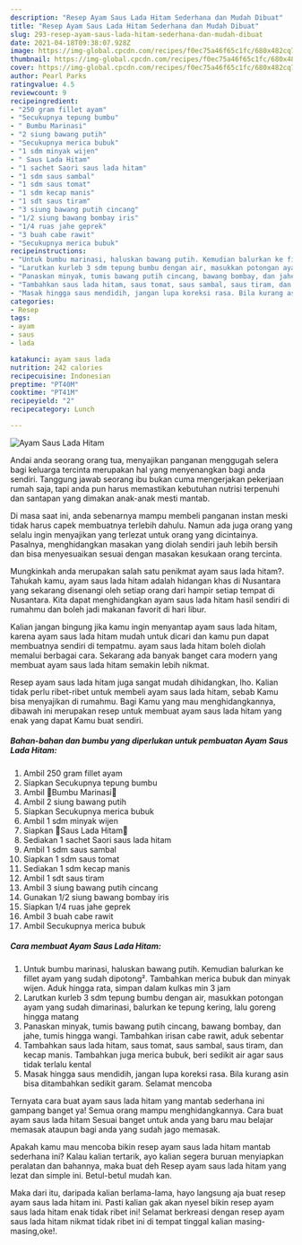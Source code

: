 ```yaml
---
description: "Resep Ayam Saus Lada Hitam Sederhana dan Mudah Dibuat"
title: "Resep Ayam Saus Lada Hitam Sederhana dan Mudah Dibuat"
slug: 293-resep-ayam-saus-lada-hitam-sederhana-dan-mudah-dibuat
date: 2021-04-18T09:38:07.928Z
image: https://img-global.cpcdn.com/recipes/f0ec75a46f65c1fc/680x482cq70/ayam-saus-lada-hitam-foto-resep-utama.jpg
thumbnail: https://img-global.cpcdn.com/recipes/f0ec75a46f65c1fc/680x482cq70/ayam-saus-lada-hitam-foto-resep-utama.jpg
cover: https://img-global.cpcdn.com/recipes/f0ec75a46f65c1fc/680x482cq70/ayam-saus-lada-hitam-foto-resep-utama.jpg
author: Pearl Parks
ratingvalue: 4.5
reviewcount: 9
recipeingredient:
- "250 gram fillet ayam"
- "Secukupnya tepung bumbu"
- " Bumbu Marinasi"
- "2 siung bawang putih"
- "Secukupnya merica bubuk"
- "1 sdm minyak wijen"
- " Saus Lada Hitam"
- "1 sachet Saori saus lada hitam"
- "1 sdm saus sambal"
- "1 sdm saus tomat"
- "1 sdm kecap manis"
- "1 sdt saus tiram"
- "3 siung bawang putih cincang"
- "1/2 siung bawang bombay iris"
- "1/4 ruas jahe geprek"
- "3 buah cabe rawit"
- "Secukupnya merica bubuk"
recipeinstructions:
- "Untuk bumbu marinasi, haluskan bawang putih. Kemudian balurkan ke fillet ayam yang sudah dipotong². Tambahkan merica bubuk dan minyak wijen. Aduk hingga rata, simpan dalam kulkas min 3 jam"
- "Larutkan kurleb 3 sdm tepung bumbu dengan air, masukkan potongan ayam yang sudah dimarinasi, balurkan ke tepung kering, lalu goreng hingga matang"
- "Panaskan minyak, tumis bawang putih cincang, bawang bombay, dan jahe, tumis hingga wangi. Tambahkan irisan cabe rawit, aduk sebentar"
- "Tambahkan saus lada hitam, saus tomat, saus sambal, saus tiram, dan kecap manis. Tambahkan juga merica bubuk, beri sedikit air agar saus tidak terlalu kental"
- "Masak hingga saus mendidih, jangan lupa koreksi rasa. Bila kurang asin bisa ditambahkan sedikit garam. Selamat mencoba"
categories:
- Resep
tags:
- ayam
- saus
- lada

katakunci: ayam saus lada 
nutrition: 242 calories
recipecuisine: Indonesian
preptime: "PT40M"
cooktime: "PT41M"
recipeyield: "2"
recipecategory: Lunch

---
```



![Ayam Saus Lada Hitam](https://img-global.cpcdn.com/recipes/f0ec75a46f65c1fc/680x482cq70/ayam-saus-lada-hitam-foto-resep-utama.jpg)

Andai anda seorang orang tua, menyajikan panganan menggugah selera bagi keluarga tercinta merupakan hal yang menyenangkan bagi anda sendiri. Tanggung jawab seorang ibu bukan cuma mengerjakan pekerjaan rumah saja, tapi anda pun harus memastikan kebutuhan nutrisi terpenuhi dan santapan yang dimakan anak-anak mesti mantab.

Di masa  saat ini, anda sebenarnya mampu membeli panganan instan meski tidak harus capek membuatnya terlebih dahulu. Namun ada juga orang yang selalu ingin menyajikan yang terlezat untuk orang yang dicintainya. Pasalnya, menghidangkan masakan yang diolah sendiri jauh lebih bersih dan bisa menyesuaikan sesuai dengan masakan kesukaan orang tercinta. 



Mungkinkah anda merupakan salah satu penikmat ayam saus lada hitam?. Tahukah kamu, ayam saus lada hitam adalah hidangan khas di Nusantara yang sekarang disenangi oleh setiap orang dari hampir setiap tempat di Nusantara. Kita dapat menghidangkan ayam saus lada hitam hasil sendiri di rumahmu dan boleh jadi makanan favorit di hari libur.

Kalian jangan bingung jika kamu ingin menyantap ayam saus lada hitam, karena ayam saus lada hitam mudah untuk dicari dan kamu pun dapat membuatnya sendiri di tempatmu. ayam saus lada hitam boleh diolah memalui berbagai cara. Sekarang ada banyak banget cara modern yang membuat ayam saus lada hitam semakin lebih nikmat.

Resep ayam saus lada hitam juga sangat mudah dihidangkan, lho. Kalian tidak perlu ribet-ribet untuk membeli ayam saus lada hitam, sebab Kamu bisa menyajikan di rumahmu. Bagi Kamu yang mau menghidangkannya, dibawah ini merupakan resep untuk membuat ayam saus lada hitam yang enak yang dapat Kamu buat sendiri.

<!--inarticleads1-->

##### Bahan-bahan dan bumbu yang diperlukan untuk pembuatan Ayam Saus Lada Hitam:

1. Ambil 250 gram fillet ayam
1. Siapkan Secukupnya tepung bumbu
1. Ambil  🍅Bumbu Marinasi🍅
1. Ambil 2 siung bawang putih
1. Siapkan Secukupnya merica bubuk
1. Ambil 1 sdm minyak wijen
1. Siapkan  🍅Saus Lada Hitam🍅
1. Sediakan 1 sachet Saori saus lada hitam
1. Ambil 1 sdm saus sambal
1. Siapkan 1 sdm saus tomat
1. Sediakan 1 sdm kecap manis
1. Ambil 1 sdt saus tiram
1. Ambil 3 siung bawang putih cincang
1. Gunakan 1/2 siung bawang bombay iris
1. Siapkan 1/4 ruas jahe geprek
1. Ambil 3 buah cabe rawit
1. Ambil Secukupnya merica bubuk




<!--inarticleads2-->

##### Cara membuat Ayam Saus Lada Hitam:

1. Untuk bumbu marinasi, haluskan bawang putih. Kemudian balurkan ke fillet ayam yang sudah dipotong². Tambahkan merica bubuk dan minyak wijen. Aduk hingga rata, simpan dalam kulkas min 3 jam
1. Larutkan kurleb 3 sdm tepung bumbu dengan air, masukkan potongan ayam yang sudah dimarinasi, balurkan ke tepung kering, lalu goreng hingga matang
1. Panaskan minyak, tumis bawang putih cincang, bawang bombay, dan jahe, tumis hingga wangi. Tambahkan irisan cabe rawit, aduk sebentar
1. Tambahkan saus lada hitam, saus tomat, saus sambal, saus tiram, dan kecap manis. Tambahkan juga merica bubuk, beri sedikit air agar saus tidak terlalu kental
1. Masak hingga saus mendidih, jangan lupa koreksi rasa. Bila kurang asin bisa ditambahkan sedikit garam. Selamat mencoba




Ternyata cara buat ayam saus lada hitam yang mantab sederhana ini gampang banget ya! Semua orang mampu menghidangkannya. Cara buat ayam saus lada hitam Sesuai banget untuk anda yang baru mau belajar memasak ataupun bagi anda yang sudah jago memasak.

Apakah kamu mau mencoba bikin resep ayam saus lada hitam mantab sederhana ini? Kalau kalian tertarik, ayo kalian segera buruan menyiapkan peralatan dan bahannya, maka buat deh Resep ayam saus lada hitam yang lezat dan simple ini. Betul-betul mudah kan. 

Maka dari itu, daripada kalian berlama-lama, hayo langsung aja buat resep ayam saus lada hitam ini. Pasti kalian gak akan nyesel bikin resep ayam saus lada hitam enak tidak ribet ini! Selamat berkreasi dengan resep ayam saus lada hitam nikmat tidak ribet ini di tempat tinggal kalian masing-masing,oke!.

